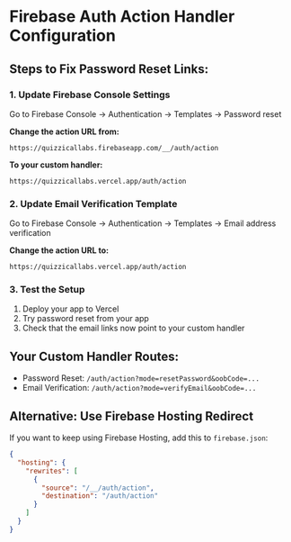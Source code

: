 # Firebase Auth Action Handler Configuration

## Steps to Fix Password Reset Links:

### 1. Update Firebase Console Settings
Go to Firebase Console → Authentication → Templates → Password reset

**Change the action URL from:**
```
https://quizzicallabs.firebaseapp.com/__/auth/action
```

**To your custom handler:**
```
https://quizzicallabs.vercel.app/auth/action
```

### 2. Update Email Verification Template
Go to Firebase Console → Authentication → Templates → Email address verification

**Change the action URL to:**
```
https://quizzicallabs.vercel.app/auth/action
```

### 3. Test the Setup
1. Deploy your app to Vercel
2. Try password reset from your app
3. Check that the email links now point to your custom handler

## Your Custom Handler Routes:
- Password Reset: `/auth/action?mode=resetPassword&oobCode=...`
- Email Verification: `/auth/action?mode=verifyEmail&oobCode=...`

## Alternative: Use Firebase Hosting Redirect
If you want to keep using Firebase Hosting, add this to `firebase.json`:

```json
{
  "hosting": {
    "rewrites": [
      {
        "source": "/__/auth/action",
        "destination": "/auth/action"
      }
    ]
  }
}
```